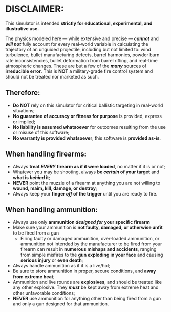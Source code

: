 # **DISCLAIMER:** 
This simulator is intended **strictly for educational, experimental, and illustrative use.**
 
The physics modeled here — while extensive and precise — _**cannot**_ and _**will not**_ fully
account for every real-world variable in calculating the trajectory of an unguided projectile,
including but not limited to: wind turbulence, bullet manufacturing defects, barrel harmonics,
powder burn rate inconsistencies, bullet deformation from barrel rifling, and real-time atmospheric
changes. These are but a few of the _**many**_ sources of **irreducible error**. This is **NOT** a
military-grade fire control system and should not be treated nor marketed as such.
 
## Therefore:
- **Do NOT** rely on this simulator for critical ballistic targeting in real-world situations;
- **No guarantee of accuracy or fitness for purpose** is provided, express or implied;
- **No liability is assumed whatsoever** for outcomes resulting from the use or misuse of this software;
- **No warranty is provided whatsoever**; this software is **provided as-is**.

## When handling firearms:
- Always **treat _EVERY_ firearm as if it were loaded**, no matter if it is or not;
- Whatever you may be shooting, always **be _certain_ of your target** and **what is _behind_ it**;
- **NEVER** point the muzzle of  a firearm at anything you are not willing to **wound, maim, kill, damage, or destroy**;
- Always keep your **finger _off_ of the trigger** until you are ready to fire.

## When handling ammunition:
- Always use only **ammunition _designed for_ your specific firearm**
- Make sure your ammunition is **not faulty, damaged, or otherwise unfit** to be fired from a gun
    - Firing faulty or damaged ammunition, over-loaded ammunition, or ammunition not intended by the manufacturer to be 
    fired from your firearm can result in **numerous mishaps and accidents**, ranging from simple misfires to the 
    **gun exploding in your face** and causing **serious injury** or **even death**;
- Always handle ammunition as if it is a live/hot;
- Be sure to store ammunition in proper, secure conditions, and **away from extreme heat**;
- Ammunition and live rounds are **explosives**, and should be treated like any other explosive. They _**must**_ be kept away 
from extreme heat and other unfavorable conditions;
- **NEVER** use ammunition for anything other than being fired from a gun and only a gun designed for that ammunition.
